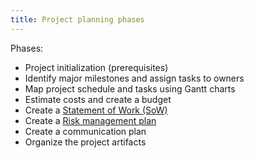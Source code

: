 ```yaml
---
title: Project planning phases
---
```

Phases:
- Project initialization (prerequisites)
- Identify major milestones and assign tasks to owners
- Map project schedule and tasks using Gantt charts
- Estimate costs and create a budget
- Create a [Statement of Work (SoW)](project-initiation/procurement/statement-of-work-sow.md)
- Create a [Risk management plan](project-planning/risk-management/risk-management-plan.md)
- Create a communication plan
- Organize the project artifacts